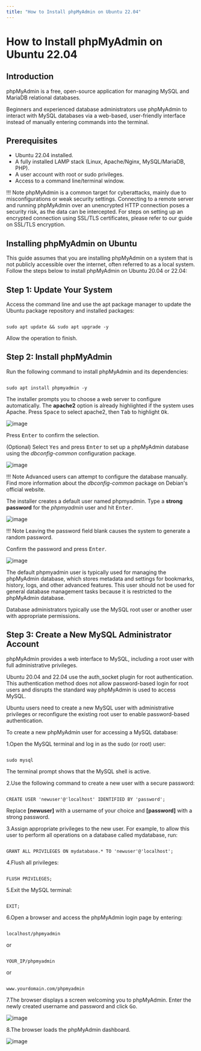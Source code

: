 ```yaml
---
title: "How to Install phpMyAdmin on Ubuntu 22.04"
---
```


# How to Install phpMyAdmin on Ubuntu 22.04

## Introduction

phpMyAdmin is a free, open-source application for managing MySQL and MariaDB relational databases.

Beginners and experienced database administrators use phpMyAdmin to interact with MySQL databases via a web-based, user-friendly interface instead of manually entering commands into the terminal.

## Prerequisites

- Ubuntu 22.04 installed.
- A fully installed LAMP stack (Linux, Apache/Nginx, MySQL/MariaDB, PHP).
- A user account with root or sudo privileges.
- Access to a command line/terminal window.

!!! Note
    phpMyAdmin is a common target for cyberattacks, mainly due to misconfigurations or weak security settings. Connecting to a remote server and running phpMyAdmin over an unencrypted HTTP connection poses a security risk, as the data can be intercepted. For steps on setting up an encrypted connection using SSL/TLS certificates, please refer to our guide on SSL/TLS encryption.

## Installing phpMyAdmin on Ubuntu

This guide assumes that you are installing phpMyAdmin on a system that is not publicly accessible over the internet, often referred to as a local system. Follow the steps below to install phpMyAdmin on Ubuntu 20.04 or 22.04:

## Step 1: Update Your System

Access the command line and use the apt package manager to update the Ubuntu package repository and installed packages:

```

sudo apt update && sudo apt upgrade -y

```

Allow the operation to finish.

## Step 2: Install phpMyAdmin

Run the following command to install phpMyAdmin and its dependencies:

```

sudo apt install phpmyadmin -y

```

The installer prompts you to choose a web server to configure automatically. The **apache2** option is already highlighted if the system uses Apache. Press <kbd>Space</kbd> to select apache2, then <kbd>Tab</kbd> to highlight <kbd>Ok</kbd>.

![image](images/select-apache2-phpmyadmin-ubuntu.png)

Press <kbd>Enter</kbd> to confirm the selection.

(Optional) Select <kbd>Yes</kbd> and press <kbd>Enter</kbd> to set up a phpMyAdmin database using the *dbconfig-common* configuration package.

![image](images/dbconfig-common-mysql-phpmyadmin.png)

!!! Note 
    Advanced users can attempt to configure the database manually. Find more information about the *dbconfig-common* package on Debian's official website.

The installer creates a default user named phpmyadmin. Type a **strong password** for the *phpmyadmin* user and hit <kbd>Enter</kbd>.

![image](images/phpmyadmin-mysql-password.png)

!!! Note
    Leaving the password field blank causes the system to generate a random password.

Confirm the password and press <kbd>Enter</kbd>.

![image](images/confirm-phpmyadmin-password.png)

The default phpmyadmin user is typically used for managing the phpMyAdmin database, which stores metadata and settings for bookmarks, history, logs, and other advanced features. This user should not be used for general database management tasks because it is restricted to the phpMyAdmin database.

Database administrators typically use the MySQL root user or another user with appropriate permissions.

## Step 3: Create a New MySQL Administrator Account

phpMyAdmin provides a web interface to MySQL, including a root user with full administrative privileges.

Ubuntu 20.04 and 22.04 use the auth_socket plugin for root authentication. This authentication method does not allow password-based login for root users and disrupts the standard way phpMyAdmin is used to access MySQL.

Ubuntu users need to create a new MySQL user with administrative privileges or reconfigure the existing root user to enable password-based authentication.

To create a new phpMyAdmin user for accessing a MySQL database:

1.Open the MySQL terminal and log in as the sudo (or root) user:

```

sudo mysql

```

The terminal prompt shows that the MySQL shell is active.

2.Use the following command to create a new user with a secure password:

```

CREATE USER 'newuser'@'localhost' IDENTIFIED BY 'password';

```

Replace **[newuser]** with a username of your choice and **[password]** with a strong password.

3.Assign appropriate privileges to the new user. For example, to allow this user to perform all operations on a database called mydatabase, run:

```

GRANT ALL PRIVILEGES ON mydatabase.* TO 'newuser'@'localhost';

```

4.Flush all privileges:

```

FLUSH PRIVILEGES;

```

5.Exit the MySQL terminal:

```

EXIT;

```

6.Open a browser and access the phpMyAdmin login page by entering:

```

localhost/phpmyadmin

```

or

```

YOUR_IP/phpmyadmin

```

or

```

www.yourdomain.com/phpmyadmin

```

7.The browser displays a screen welcoming you to phpMyAdmin. Enter the newly created username and password and click <kbd>Go</kbd>.

![image](images/phpmyadmin-login-username-password.png)

8.The browser loads the phpMyAdmin dashboard.

![image](images/phpmyadmin-dashboard.png)


